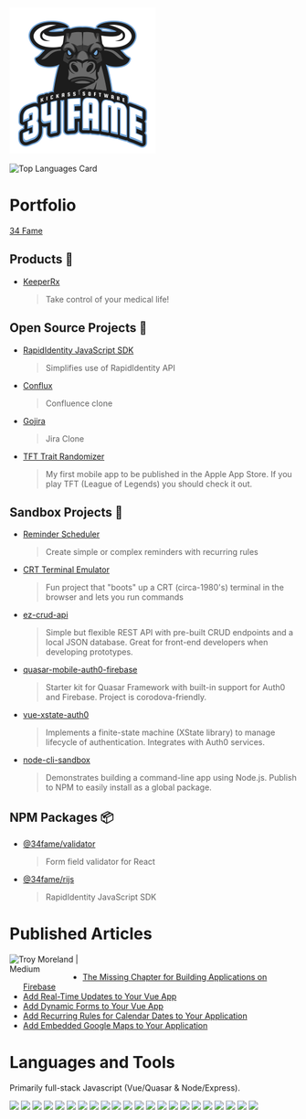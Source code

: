 <img src="https://raw.githubusercontent.com/34fame/34fame/master/bull-transparent_4000x4000.png" alt="34 Fame Logo" width="256px">

![Top Languages Card](https://github-readme-stats.vercel.app/api/top-langs/?username=34fame&layout=compact)

# Portfolio

[34 Fame](https://www.34fame.com)

## Products :see_no_evil:

- [KeeperRx](https://www.keeperrx.com)
  > Take control of your medical life!

## Open Source Projects :penguin:
- [RapidIdentity JavaScript SDK](https://github.com/34fame/rijs)
  > Simplifies use of RapidIdentity API
- [Conflux](https://github.com/34fame/conflux)
  > Confluence clone
- [Gojira](https://github.com/34fame/gojira)
  > Jira Clone
- [TFT Trait Randomizer](https://github.com/34fame/tft-trait-randomizer)
  > My first mobile app to be published in the Apple App Store.  If you play TFT (League of Legends) you should check it out.

## Sandbox Projects :construction_worker:
- [Reminder Scheduler](https://github.com/34fame/q-reminder-dialog)
  > Create simple or complex reminders with recurring rules
- [CRT Terminal Emulator](https://github.com/34fame/crt-terminal-emulator)
  > Fun project that "boots" up a CRT (circa-1980's) terminal in the browser and lets you run commands
- [ez-crud-api](https://github.com/34fame/ez-crud-api)
  > Simple but flexible REST API with pre-built CRUD endpoints and a local JSON database.  Great for front-end developers when developing prototypes.
- [quasar-mobile-auth0-firebase](https://github.com/34fame/quasar-mobile-auth0-firebase)
  > Starter kit for Quasar Framework with built-in support for Auth0 and Firebase.  Project is corodova-friendly.
- [vue-xstate-auth0](https://github.com/34fame/sandbox-vue-xstate-auth0)
  > Implements a finite-state machine (XState library) to manage lifecycle of authentication.  Integrates with Auth0 services.
- [node-cli-sandbox](https://github.com/34fame/node-cli-sandbox)
  > Demonstrates building a command-line app using Node.js.  Publish to NPM to easily install as a global package.

## NPM Packages :package:
- [@34fame/validator](https://www.npmjs.com/package/@34fame/validator)
  > Form field validator for React
- [@34fame/rijs](https://www.npmjs.com/package/@34fame/rijs)
  > RapidIdentity JavaScript SDK

# Published Articles

<p><a href="https://graypes.medium.com/">
  <img align="left" alt="Troy Moreland | Medium" width="128px" src="https://raw.githubusercontent.com/shinokada/shinokada/master/assets/medium.png" />
</a></p>

<br/>
<ul>
  <li><a href="https://graypes.medium.com/the-missing-chapter-for-building-applications-on-firebase-7342f450bb6d" target="_blank">The Missing Chapter for Building Applications on Firebase</a></li>
  <li><a href="https://levelup.gitconnected.com/add-real-time-updates-to-your-vue-app-2448339e6b5b" target="_blank">Add Real-Time Updates to Your Vue App<a></li>
  <li><a target="_blank" href="https://levelup.gitconnected.com/add-dynamic-forms-to-your-vue-app-609de4005a2b">Add Dynamic Forms to Your Vue App</a></li>
  <li><a target="_blank" href="https://levelup.gitconnected.com/add-recurring-rules-for-calendar-dates-to-your-application-401e39b56b2f">Add Recurring Rules for Calendar Dates to Your Application</a></li>
  <li><a target="_blank" href="https://levelup.gitconnected.com/add-embedded-google-maps-to-your-application-432605cdbeac">Add Embedded Google Maps to Your Application</a></li>
</ul>

# Languages and Tools

Primarily full-stack Javascript (Vue/Quasar & Node/Express).

<code><img height="40" src="https://github.com/34fame/explore/blob/master/topics/vue/vue.png"></code>
<code><img height="40" src="https://github.com/34fame/explore/blob/master/topics/nodejs/nodejs.png"></code>
<code><img height="40" src="https://github.com/34fame/explore/blob/master/topics/express/express.png"></code>
<code><img height="40" src="https://github.com/34fame/explore/blob/master/topics/firebase/firebase.png"></code>
<code><img height="40" src="https://github.com/34fame/explore/blob/master/topics/auth0/auth0.png"></code>
<code><img height="40" src="https://github.com/34fame/explore/blob/master/topics/css/css.png"></code>
<code><img height="40" src="https://github.com/34fame/explore/blob/master/topics/es6/es6.png"></code>
<code><img height="40" src="https://github.com/34fame/explore/blob/master/topics/html/html.png"></code>
<code><img height="40" src="https://github.com/34fame/explore/blob/master/topics/javascript/javascript.png"></code>
<code><img height="40" src="https://github.com/34fame/explore/blob/master/topics/json/json.png"></code>
<code><img height="40" src="https://github.com/34fame/explore/blob/master/topics/markdown/markdown.png"></code>
<code><img height="40" src="https://github.com/34fame/explore/blob/master/topics/mysql/mysql.png"></code>
<code><img height="40" src="https://github.com/34fame/explore/blob/master/topics/postgresql/postgresql.png"></code>
<code><img height="40" src="https://github.com/34fame/explore/blob/master/topics/sqlite/sqlite.png"></code>
<code><img height="40" src="https://github.com/34fame/explore/blob/master/topics/bootstrap/bootstrap.png"></code>
<code><img height="40" src="https://github.com/34fame/explore/blob/master/topics/aws/aws.png"></code>
<code><img height="40" src="https://github.com/34fame/explore/blob/master/topics/azure/azure.png"></code>
<code><img height="40" src="https://github.com/34fame/explore/blob/master/topics/ada/ada.png"></code>
<code><img height="40" src="https://github.com/34fame/explore/blob/master/topics/php/php.png"></code>
<code><img height="40" src="https://github.com/34fame/explore/blob/master/topics/react/react.png"></code>
<code><img height="40" src="https://github.com/34fame/explore/blob/master/topics/storybook/storybook.png"></code>
<code><img height="40" src="https://github.com/34fame/explore/blob/master/topics/visual-basic/visual-basic.png"></code>
